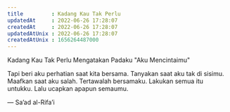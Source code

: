```yaml
---
title         : Kadang Kau Tak Perlu
updatedAt     : 2022-06-26 17:28:07
createdAt     : 2022-06-26 17:28:07
updatedAtUnix : 2022-06-26 17:28:07
createdAtUnix : 1656264487000 
---
```


Kadang Kau Tak Perlu
Mengatakan Padaku
"Aku Mencintaimu"

Tapi beri aku perhatian saat kita bersama.
Tanyakan saat aku tak di sisimu.
Maafkan saat aku salah.
Tertawalah bersamaku.
Lakukan semua itu untukku.
Lalu ucapkan apapun semaumu.

— Sa’ad al-Rifa’i
